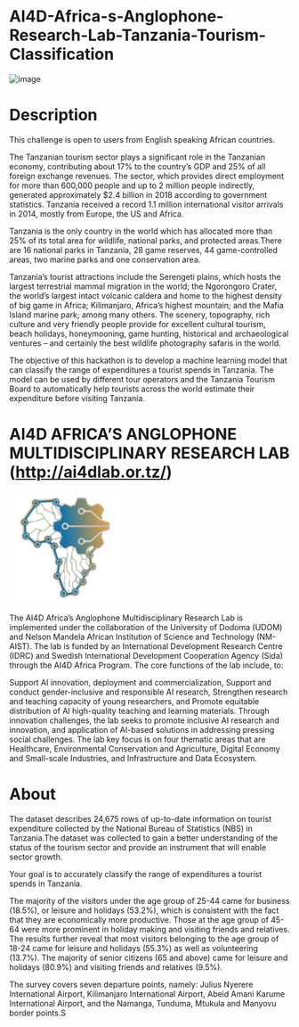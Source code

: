 # AI4D-Africa-s-Anglophone-Research-Lab-Tanzania-Tourism-Classification
![image](https://zindi-public-release.s3.eu-west-2.amazonaws.com/uploads/competition/image/270/header_eb333e49-5eae-4747-bfd8-ea4ff5a98911.png)

# Description
This challenge is open to users from English speaking African countries.

The Tanzanian tourism sector plays a significant role in the Tanzanian economy, contributing about 17% to the country’s GDP and 25% of all foreign exchange revenues. The sector, which provides direct employment for more than 600,000 people and up to 2 million people indirectly, generated approximately $2.4 billion in 2018 according to government statistics. Tanzania received a record 1.1 million international visitor arrivals in 2014, mostly from Europe, the US and Africa.

Tanzania is the only country in the world which has allocated more than 25% of its total area for wildlife, national parks, and protected areas.There are 16 national parks in Tanzania, 28 game reserves, 44 game-controlled areas, two marine parks and one conservation area.

Tanzania’s tourist attractions include the Serengeti plains, which hosts the largest terrestrial mammal migration in the world; the Ngorongoro Crater, the world’s largest intact volcanic caldera and home to the highest density of big game in Africa; Kilimanjaro, Africa’s highest mountain; and the Mafia Island marine park; among many others. The scenery, topography, rich culture and very friendly people provide for excellent cultural tourism, beach holidays, honeymooning, game hunting, historical and archaeological ventures – and certainly the best wildlife photography safaris in the world.

The objective of this hackathon is to develop a machine learning model that can classify the range of expenditures a tourist spends in Tanzania. The model can be used by different tour operators and the Tanzania Tourism Board to automatically help tourists across the world estimate their expenditure before visiting Tanzania.

# AI4D AFRICA’S ANGLOPHONE MULTIDISCIPLINARY RESEARCH LAB (http://ai4dlab.or.tz/)
![logo](ai4d/images/image.png)

The AI4D Africa’s Anglophone Multidisciplinary Research Lab is implemented under the collaboration of the University of Dodoma (UDOM) and Nelson Mandela African Institution of Science and Technology (NM-AIST). The lab is funded by an International Development Research Centre (IDRC) and Swedish International Development Cooperation Agency (Sida) through the AI4D Africa Program. The core functions of the lab include, to:

Support AI innovation, deployment and commercialization,
Support and conduct gender-inclusive and responsible AI research,
Strengthen research and teaching capacity of young researchers, and
Promote equitable distribution of AI high-quality teaching and learning materials.
Through innovation challenges, the lab seeks to promote inclusive AI research and innovation, and application of AI-based solutions in addressing pressing social challenges. The lab key focus is on four thematic areas that are Healthcare, Environmental Conservation and Agriculture, Digital Economy and Small-scale Industries, and Infrastructure and Data Ecosystem.

# About
The dataset describes 24,675 rows of up-to-date information on tourist expenditure collected by the National Bureau of Statistics (NBS) in Tanzania.The dataset was collected to gain a better understanding of the status of the tourism sector and provide an instrument that will enable sector growth.

Your goal is to accurately classify the range of expenditures a tourist spends in Tanzania.

The majority of the visitors under the age group of 25-44 came for business (18.5%), or leisure and holidays (53.2%), which is consistent with the fact that they are economically more productive. Those at the age group of 45-64 were more prominent in holiday making and visiting friends and relatives. The results further reveal that most visitors belonging to the age group of 18-24 came for leisure and holidays (55.3%) as well as volunteering (13.7%). The majority of senior citizens (65 and above) came for leisure and holidays (80.9%) and visiting friends and relatives (9.5%).

The survey covers seven departure points, namely: Julius Nyerere International Airport, Kilimanjaro International Airport, Abeid Amani Karume International Airport, and the Namanga, Tunduma, Mtukula and Manyovu border points.S
